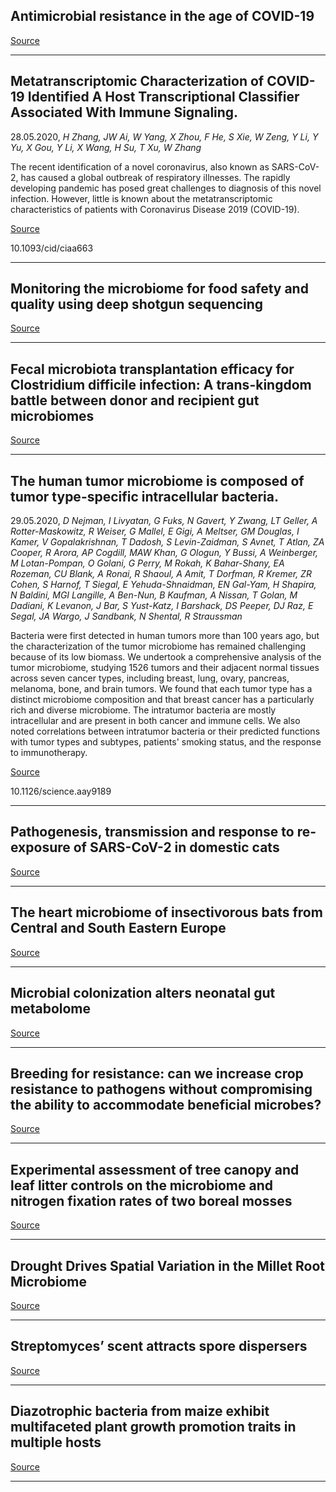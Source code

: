 ## Antimicrobial resistance in the age of COVID-19

[Source](https://www.nature.com/articles/s41564-020-0739-4?utm_source=nmicrobiol_etoc&utm_medium=email&utm_campaign=toc_41564_5_6&utm_content=20200529&WT.ec_id=NMICROBIOL-202006&sap-outbound-id=25430F7B589B922A39DBCEDF0ED724655A1A40B1)

---

## Metatranscriptomic Characterization of COVID-19 Identified A Host Transcriptional Classifier Associated With Immune Signaling.
 28.05.2020, _H Zhang, JW Ai, W Yang, X Zhou, F He, S Xie, W Zeng, Y Li, Y Yu, X Gou, Y Li, X Wang, H Su, T Xu, W Zhang_


The recent identification of a novel coronavirus, also known as SARS-CoV-2, has caused a global outbreak of respiratory illnesses. The rapidly developing pandemic has posed great challenges to diagnosis of this novel infection. However, little is known about the metatranscriptomic characteristics of patients with Coronavirus Disease 2019 (COVID-19).

[Source](https://academic.oup.com/cid/advance-article/doi/10.1093/cid/ciaa663/5848165?searchresult=1)

10.1093/cid/ciaa663

---

## Monitoring the microbiome for food safety and quality using deep shotgun sequencing

[Source](https://www.biorxiv.org/content/10.1101/2020.05.18.102574v2.abstract?%3Fcollection=)

---

## Fecal microbiota transplantation efficacy for Clostridium difficile infection: A trans-kingdom battle between donor and recipient gut microbiomes

[Source](https://www.biorxiv.org/content/10.1101/2020.05.27.120386v1.abstract?%3Fcollection=)

---

## The human tumor microbiome is composed of tumor type-specific intracellular bacteria.
 29.05.2020, _D Nejman, I Livyatan, G Fuks, N Gavert, Y Zwang, LT Geller, A Rotter-Maskowitz, R Weiser, G Mallel, E Gigi, A Meltser, GM Douglas, I Kamer, V Gopalakrishnan, T Dadosh, S Levin-Zaidman, S Avnet, T Atlan, ZA Cooper, R Arora, AP Cogdill, MAW Khan, G Ologun, Y Bussi, A Weinberger, M Lotan-Pompan, O Golani, G Perry, M Rokah, K Bahar-Shany, EA Rozeman, CU Blank, A Ronai, R Shaoul, A Amit, T Dorfman, R Kremer, ZR Cohen, S Harnof, T Siegal, E Yehuda-Shnaidman, EN Gal-Yam, H Shapira, N Baldini, MGI Langille, A Ben-Nun, B Kaufman, A Nissan, T Golan, M Dadiani, K Levanon, J Bar, S Yust-Katz, I Barshack, DS Peeper, DJ Raz, E Segal, JA Wargo, J Sandbank, N Shental, R Straussman_


Bacteria were first detected in human tumors more than 100 years ago, but the characterization of the tumor microbiome has remained challenging because of its low biomass. We undertook a comprehensive analysis of the tumor microbiome, studying 1526 tumors and their adjacent normal tissues across seven cancer types, including breast, lung, ovary, pancreas, melanoma, bone, and brain tumors. We found that each tumor type has a distinct microbiome composition and that breast cancer has a particularly rich and diverse microbiome. The intratumor bacteria are mostly intracellular and are present in both cancer and immune cells. We also noted correlations between intratumor bacteria or their predicted functions with tumor types and subtypes, patients' smoking status, and the response to immunotherapy.

[Source](https://science.sciencemag.org/content/368/6494/973/tab-figures-data)

10.1126/science.aay9189

---

## Pathogenesis, transmission and response to re-exposure of SARS-CoV-2 in domestic cats

[Source](https://www.biorxiv.org/content/10.1101/2020.05.28.120998v1.abstract?%3Fcollection=)

---

## The heart microbiome of insectivorous bats from Central and South Eastern Europe

[Source](https://www.biorxiv.org/content/10.1101/2020.04.30.069815v2.abstract?%3Fcollection=)

---

## Microbial colonization alters neonatal gut metabolome

[Source](https://www.nature.com/articles/s41564-020-0734-9?utm_source=nmicrobiol_etoc&utm_medium=email&utm_campaign=toc_41564_5_6&utm_content=20200529&WT.ec_id=NMICROBIOL-202006&sap-outbound-id=25430F7B589B922A39DBCEDF0ED724655A1A40B1)

---

## Breeding for resistance: can we increase crop resistance to pathogens without compromising the ability to accommodate beneficial microbes? 

[Source](https://nph.onlinelibrary.wiley.com/doi/full/10.1111/nph.16610)

---

## Experimental assessment of tree canopy and leaf litter controls on the microbiome and nitrogen fixation rates of two boreal mosses

[Source](https://nph.onlinelibrary.wiley.com/doi/full/10.1111/nph.16611)

---

## Drought Drives Spatial Variation in the Millet Root Microbiome

[Source](https://www.frontiersin.org/articles/10.3389/fpls.2020.00599/full)

---

## Streptomyces’ scent attracts spore dispersers

[Source](https://www.nature.com/articles/s41564-020-0730-0?utm_source=nmicrobiol_etoc&utm_medium=email&utm_campaign=toc_41564_5_6&utm_content=20200529&WT.ec_id=NMICROBIOL-202006&sap-outbound-id=25430F7B589B922A39DBCEDF0ED724655A1A40B1)

---

## Diazotrophic bacteria from maize exhibit multifaceted plant growth promotion traits in multiple hosts

[Source](https://www.biorxiv.org/content/10.1101/2020.05.17.100859v1)

---

